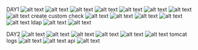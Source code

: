 DAY1
![alt text](https://github.com/zedex11/zabbix/blob/master/zabbix/day1-day2/scrin/1.outputs.png)
![alt text](https://github.com/zedex11/zabbix/blob/master/zabbix/day1-day2/scrin/2.start_page.png)
![alt text](https://github.com/zedex11/zabbix/blob/master/zabbix/day1-day2/scrin/3.hosts.png)
![alt text](https://github.com/zedex11/zabbix/blob/master/zabbix/day1-day2/scrin/4.trigger_sent_notif.png)
![alt text](https://github.com/zedex11/zabbix/blob/master/zabbix/day1-day2/scrin/5.mail.png)
![alt text](https://github.com/zedex11/zabbix/blob/master/zabbix/day1-day2/scrin/6.agent%20registration_action.png)
![alt text](https://github.com/zedex11/zabbix/blob/master/zabbix/day1-day2/scrin/7.agent%20registration_operation.png)
![alt text](https://github.com/zedex11/zabbix/blob/master/zabbix/day1-day2/scrin/8.agent%20registration.png)
create custom check
![alt text](https://github.com/zedex11/zabbix/blob/master/zabbix/day1-day2/scrin/9.custom_item_config.png)
![alt text](https://github.com/zedex11/zabbix/blob/master/zabbix/day1-day2/scrin/10.create_item_custom.png)
![alt text](https://github.com/zedex11/zabbix/blob/master/zabbix/day1-day2/scrin/11.create_trigger_custom.png)
![alt text](https://github.com/zedex11/zabbix/blob/master/zabbix/day1-day2/scrin/12.custom_item_triger_action_dashboard.png)
![alt text](https://github.com/zedex11/zabbix/blob/master/zabbix/day1-day2/scrin/13.custom_item_triger_alarm.png)
ldap
![alt text](https://github.com/zedex11/zabbix/blob/master/zabbix/day1-day2/scrin/14.ldap_serv_int_ip.png)
![alt text](https://github.com/zedex11/zabbix/blob/master/zabbix/day1-day2/scrin/15.LDAP.png)

DAY2
![alt text](https://github.com/zedex11/zabbix/blob/master/zabbix/day1-day2/scrin/16.output_day2.png)
![alt text](https://github.com/zedex11/zabbix/blob/master/zabbix/day1-day2/scrin/17.create_web_scenario.png)
![alt text](https://github.com/zedex11/zabbix/blob/master/zabbix/day1-day2/scrin/18.web_scenario_monitor.png)
![alt text](https://github.com/zedex11/zabbix/blob/master/zabbix/day1-day2/scrin/19.trigger_web.png)
![alt text](https://github.com/zedex11/zabbix/blob/master/zabbix/day1-day2/scrin/20.stop_tomcat.png)
![alt text](https://github.com/zedex11/zabbix/blob/master/zabbix/day1-day2/scrin/21.alarm_web.png)
tomcat logs
![alt text](https://github.com/zedex11/zabbix/blob/master/zabbix/day1-day2/scrin/22.tom_log_item.png)
![alt text](https://github.com/zedex11/zabbix/blob/master/zabbix/day1-day2/scrin/23.tom_cat_log.png)
api
![alt text](https://github.com/zedex11/zabbix/blob/master/zabbix/day1-day2/scrin/24.some_request%20to%20api.png)
